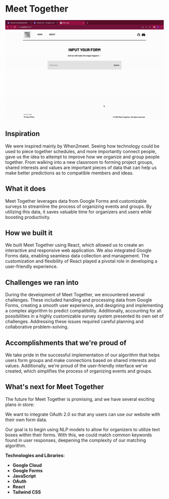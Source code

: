 # Meet Together

![Demo](./meet-together-demo.gif)

## Inspiration
We were inspired mainly by When2meet. Seeing how technology could be used to piece together schedules, and more importantly connect people, gave us the idea to attempt to improve how we organize and group people together. From walking into a new classroom to forming project groups, shared interests and values are important pieces of data that can help us make better predictions as to compatible members and ideas.

## What it does
Meet Together leverages data from Google Forms and customizable surveys to streamline the process of organizing events and groups. By utilizing this data, it saves valuable time for organizers and users while boosting productivity.

## How we built it
We built Meet Together using React, which allowed us to create an interactive and responsive web application. We also integrated Google Forms data, enabling seamless data collection and management. The customization and flexibility of React played a pivotal role in developing a user-friendly experience.

## Challenges we ran into
During the development of Meet Together, we encountered several challenges. These included handling and processing data from Google Forms, creating a smooth user experience, and designing and implementing a complex algorithm to predict compatibility. Additionally, accounting for all possibilities in a highly customizable survey system presented its own set of challenges. Addressing these issues required careful planning and collaborative problem-solving.

## Accomplishments that we're proud of
We take pride in the successful implementation of our algorithm that helps users form groups and make connections based on shared interests and values. Additionally, we're proud of the user-friendly interface we've created, which simplifies the process of organizing events and groups.

## What's next for Meet Together
The future for Meet Together is promising, and we have several exciting plans in store:

We want to integrate OAuth 2.0 so that any users can use our website with their own form data.

Our goal is to begin using NLP models to allow for organizers to utilize text boxes within their forms. With this, we could match common keywords found in user responses, deepening the complexity of our matching algorithm.

**Technologies and Libraries:**
- **Google Cloud**
- **Google Forms**
- **JavaScript**
- **OAuth**
- **React**
- **Tailwind CSS**
